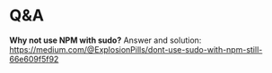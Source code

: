 # Q&A

**Why not use NPM with sudo?** Answer and solution: https://medium.com/@ExplosionPills/dont-use-sudo-with-npm-still-66e609f5f92
